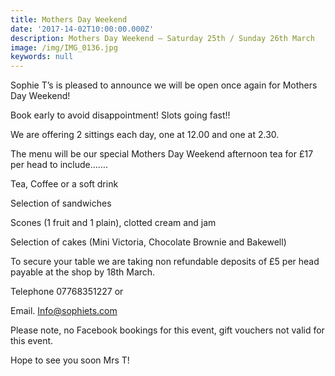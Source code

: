 ```yaml
---
title: Mothers Day Weekend
date: '2017-14-02T10:00:00.000Z'
description: Mothers Day Weekend – Saturday 25th / Sunday 26th March
image: /img/IMG_0136.jpg
keywords: null
---
```


Sophie T’s is pleased to announce we will be open once again for Mothers Day Weekend!

Book early to avoid disappointment! Slots going fast!!

We are offering 2 sittings each day, one at 12.00 and one at 2.30.

The menu will be our special Mothers Day Weekend afternoon tea for £17 per head to include…….

Tea, Coffee or a soft drink

Selection of sandwiches

Scones (1 fruit and 1 plain), clotted cream and jam

Selection of cakes (Mini Victoria, Chocolate Brownie and Bakewell)


To secure your table we are taking non refundable deposits of £5 per head payable at the shop by 18th March.


Telephone 07768351227 or

Email. Info@sophiets.com

Please note, no Facebook bookings for this event, gift vouchers not valid for this event.


Hope to see you soon
Mrs T!



